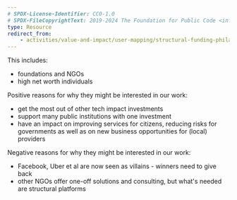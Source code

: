 ```yaml
---
# SPDX-License-Identifier: CC0-1.0
# SPDX-FileCopyrightText: 2019-2024 The Foundation for Public Code <info@publiccode.net>
type: Resource
redirect_from:
    - activities/value-and-impact/user-mapping/structural-funding-philanthropy
---
```


This includes:

* foundations and NGOs
* high net worth individuals

Positive reasons for why they might be interested in our work:

* get the most out of other tech impact investments
* support many public institutions with one investment
* have an impact on improving services for citizens, reducing risks for governments as well as on new business opportunities for (local) providers

Negative reasons for why they might be interested in our work:

* Facebook, Uber et al are now seen as villains - winners need to give back
* other NGOs offer one-off solutions and consulting, but what's needed are structural platforms
